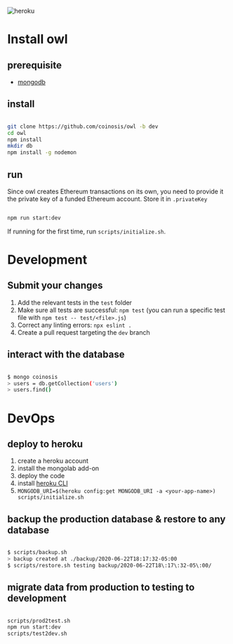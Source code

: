 ![heroku](http://heroku-badge.herokuapp.com/?app=coinosis&svg=1)

# Install owl

## prerequisite

* [mongodb](https://docs.mongodb.com/manual/administration/install-community/)

## install

```bash

git clone https://github.com/coinosis/owl -b dev
cd owl
npm install
mkdir db
npm install -g nodemon

```

## run

Since owl creates Ethereum transactions on its own, you need to provide it the private key of a funded Ethereum account. Store it in `.privateKey`

```bash

npm run start:dev

```

If running for the first time, run `scripts/initialize.sh`.

# Development

## Submit your changes

1. Add the relevant tests in the `test` folder
2. Make sure all tests are successful: `npm test` (you can run a specific test file with `npm test -- test/<file>.js`)
3. Correct any linting errors: `npx eslint .`
4. Create a pull request targeting the `dev` branch

## interact with the database

```bash

$ mongo coinosis
> users = db.getCollection('users')
> users.find()

```

# DevOps

## deploy to heroku

1. create a heroku account
2. install the mongolab add-on
3. deploy the code
2. install [heroku CLI](https://devcenter.heroku.com/articles/heroku-cli#download-and-install)
4. `MONGODB_URI=$(heroku config:get MONGODB_URI -a <your-app-name>) scripts/initialize.sh`

## backup the production database & restore to any database

```bash

$ scripts/backup.sh
> backup created at ./backup/2020-06-22T18:17:32-05:00
$ scripts/restore.sh testing backup/2020-06-22T18\:17\:32-05\:00/

```

## migrate data from production to testing to development

```bash

scripts/prod2test.sh
npm run start:dev
scripts/test2dev.sh

```
